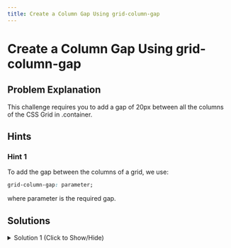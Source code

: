 ```yaml
---
title: Create a Column Gap Using grid-column-gap
---
```

# Create a Column Gap Using grid-column-gap

## Problem Explanation
This challenge requires you to add a gap of 20px between all the columns of the CSS Grid in .container.

## Hints

### Hint 1

To add the gap between the columns of a grid, we use:

```css
grid-column-gap: parameter;
``` 

where parameter is the required gap.

## Solutions

<details><summary>Solution 1 (Click to Show/Hide)</summary>

Since the challenge has you adding a gap of 20px, you would add the following line to the .container CSS codeblock.

```css
grid-column-gap: 20px;
```

</details>